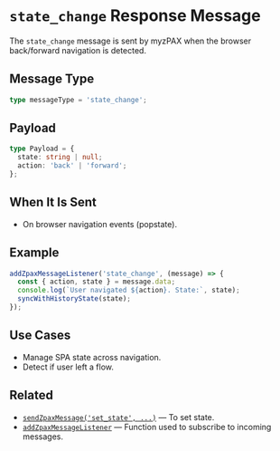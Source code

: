 # `state_change` Response Message

The `state_change` message is sent by myzPAX when the browser back/forward navigation is detected.

## Message Type

```ts
type messageType = 'state_change';
```

## Payload

```ts
type Payload = {
  state: string | null;
  action: 'back' | 'forward';
};
```

## When It Is Sent

- On browser navigation events (popstate).

## Example

```ts
addZpaxMessageListener('state_change', (message) => {
  const { action, state } = message.data;
  console.log(`User navigated ${action}. State:`, state);
  syncWithHistoryState(state);
});
```

## Use Cases

- Manage SPA state across navigation.
- Detect if user left a flow.

## Related

- [`sendZpaxMessage('set_state', ...)`](../request-message/set_state.md) — To set state.
- [`addZpaxMessageListener`](../addZpaxMessageListener.md) — Function used to subscribe to incoming messages.
